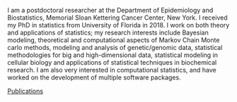 I am a postdoctoral researcher at the Department of Epidemiology and Biostatistics, Memorial Sloan Kettering Cancer Center, New York. I received my PhD in statistics from University of Florida in 2018. I work on both theory and applications of statistics; my research interests include Bayesian modeling, theoretical and computational aspects of Markov Chain Monte carlo methods, modeling and analysis of genetic/genomic data, statistical methodologies for big and high-dimensional data, statistical modeling in cellular biology and applications of statistical techniques in biochemical research. I am also very interested in computational statistics, and have worked on the development of multiple software packages.  

[Publications](publications.md)
